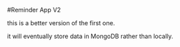 #Reminder App V2

this is a better version of the first one.

it will eventually store data in MongoDB rather than locally.